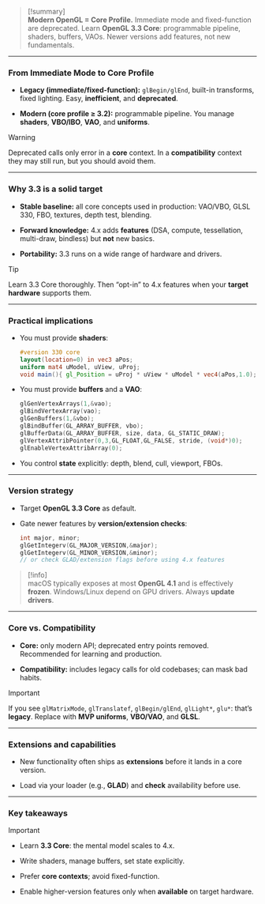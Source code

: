 > [!summary]  
> **Modern OpenGL = Core Profile.** Immediate mode and fixed-function are deprecated. Learn **OpenGL 3.3 Core**: programmable pipeline, shaders, buffers, VAOs. Newer versions add features, not new fundamentals.

---

### From Immediate Mode to Core Profile

- **Legacy (immediate/fixed-function):** `glBegin/glEnd`, built-in transforms, fixed lighting. Easy, **inefficient**, and **deprecated**.
    
- **Modern (core profile ≥ 3.2):** programmable pipeline. You manage **shaders**, **VBO/IBO**, **VAO**, and **uniforms**.
    

> [!warning]  
> Deprecated calls only error in a **core** context. In a **compatibility** context they may still run, but you should avoid them.

---

### Why 3.3 is a solid target

- **Stable baseline:** all core concepts used in production: VAO/VBO, GLSL 330, FBO, textures, depth test, blending.
    
- **Forward knowledge:** 4.x adds **features** (DSA, compute, tessellation, multi-draw, bindless) but **not** new basics.
    
- **Portability:** 3.3 runs on a wide range of hardware and drivers.
    

> [!tip]  
> Learn 3.3 Core thoroughly. Then “opt-in” to 4.x features when your **target hardware** supports them.

---

### Practical implications

- You must provide **shaders**:
    
    ```glsl
    #version 330 core
    layout(location=0) in vec3 aPos;
    uniform mat4 uModel, uView, uProj;
    void main(){ gl_Position = uProj * uView * uModel * vec4(aPos,1.0); }
    ```
    
- You must provide **buffers** and a **VAO**:
    
    ```cpp
    glGenVertexArrays(1,&vao);
    glBindVertexArray(vao);
    glGenBuffers(1,&vbo);
    glBindBuffer(GL_ARRAY_BUFFER, vbo);
    glBufferData(GL_ARRAY_BUFFER, size, data, GL_STATIC_DRAW);
    glVertexAttribPointer(0,3,GL_FLOAT,GL_FALSE, stride, (void*)0);
    glEnableVertexAttribArray(0);
    ```
    
- You control **state** explicitly: depth, blend, cull, viewport, FBOs.
    

---

### Version strategy

- Target **OpenGL 3.3 Core** as default.
    
- Gate newer features by **version/extension checks**:
    
    ```cpp
    int major, minor;
    glGetIntegerv(GL_MAJOR_VERSION,&major);
    glGetIntegerv(GL_MINOR_VERSION,&minor);
    // or check GLAD/extension flags before using 4.x features
    ```
    

> [!info]  
> macOS typically exposes at most **OpenGL 4.1** and is effectively **frozen**. Windows/Linux depend on GPU drivers. Always **update drivers**.

---

### Core vs. Compatibility

- **Core:** only modern API; deprecated entry points removed. Recommended for learning and production.
    
- **Compatibility:** includes legacy calls for old codebases; can mask bad habits.
    

> [!important]  
> If you see `glMatrixMode`, `glTranslatef`, `glBegin/glEnd`, `glLight*`, `glu*`: that’s **legacy**. Replace with **MVP uniforms**, **VBO/VAO**, and **GLSL**.

---

### Extensions and capabilities

- New functionality often ships as **extensions** before it lands in a core version.
    
- Load via your loader (e.g., **GLAD**) and **check** availability before use.
    

---

### Key takeaways

> [!important]
> 
> - Learn **3.3 Core**: the mental model scales to 4.x.
>     
> - Write shaders, manage buffers, set state explicitly.
>     
> - Prefer **core contexts**; avoid fixed-function.
>     
> - Enable higher-version features only when **available** on target hardware.
>